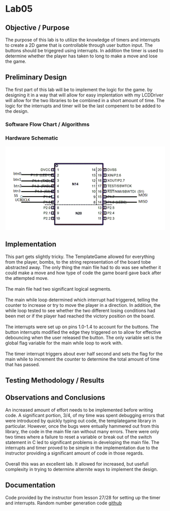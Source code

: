 # Lab05

## Objective / Purpose
The purpose of this lab is to utilize the knowledge of timers and interrupts to create a 2D game that is controllable through user button input.  The buttons should be trigegred using interrupts.  In addition the timer is used to determine whether the player has taken to long to make a move and lose the game.
## Preliminary Design
The first part of this lab will be to implement the logic for the game.  by designing it in a way that will allow for easy implentation with my LCDDriver will allow for the two libraries to be combined in a short amount of time.  The logic for the interrupts and timer will be the last compenent to be added to the design.
### Software Flow Chart / Algorithms

### Hardware Schematic
![Picture of MSP430 Pin Layout](images/schematic.gif)
## Implementation<br>
This part gets slightly tricky.  The TemplateGame allowed for everything from the player, bombs, to the string representation of the board tobe abstracted away.  The only thing the main file had to do was see whether it could make a move and how type of code the game board gave back after the attempted move.<br>
<br>
The main file had two significant logical segments.<br>
<br>
The main while loop determined which interrupt had triggered, telling the counter to increase or try to move the player in a direction.  In addition, the while loop tested to see whether the two different losing conditions had been met or if the player had reached the victory position on the board.<br>
<br>
The interrupts were set up on pins 1.0-1.4 to account for the buttons.  The button interrupts modified the edge they triggered on to allow for effective debouncing when the user released the button.  The only variable set is the global flag variable for the main while loop to work with.<br>
<br>
The timer interrupt triggers about ever half second and sets the flag for the main while to increment the counter to determine the total amount of time that has passed.

## Testing Methodology / Results

## Observations and Conclusions<br>
An increased amount of effort needs to be implemented before writing code.  A significant portion, 3/4, of my time was spent debugging errors that were introduced by quickly typing out code, the templategame library in particular.  However, once the bugs were entually hammered out from this library, the code in the main file ran without many errors.  There were only two times where a failure to reset a variable or break out of the switch statement in C led to significant problems in developing the main file.  The interrupts and timer proved to be simple in the implementation due to the instructor providing a significant amount of code in those regards.<br>
<br>
Overall this was an excellent lab.  It allowed for increased, but usefull complexity in trying to determine alternite ways to implement the design.

## Documentation<br>
Code provided by the instructor from lesson 27/28 for setting up the timer and interrupts.
Random number generation code [github](https://github.com/0/msp430-rng)
